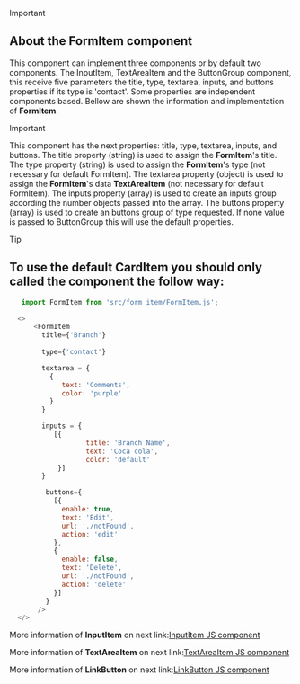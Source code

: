> [!IMPORTANT]
> ## About the FormItem component
>
>This component can implement three components or by default two components. The InputItem, TextAreaItem and the ButtonGroup component, this receive five parameters the title, type, textarea, inputs, and buttons properties if its type is 'contact'. Some properties are independent components based. Bellow are shown the information and implementation of **FormItem**.  


> [!IMPORTANT] 
> This component has the next properties: title, type, textarea, inputs, and buttons.
> The title property (string) is used to assign the **FormItem**'s title.
> The type property (string) is used to assign the **FormItem**'s type (not necessary for default FormItem).
> The textarea property (object) is used to assign the **FormItem**'s data **TextAreaItem** (not necessary for default FormItem).
> The inputs property (array) is used to create an inputs group according the number objects passed into the array.
> The buttons property (array) is used to create an buttons group of type requested.
> If none value is passed to ButtonGroup this will use the default properties. 

> [!TIP]
> ## To use the default CardItem you should only called the component the follow way:
>
> ```javascript
>    import FormItem from 'src/form_item/FormItem.js';
>
>   <>
>       <FormItem
>         title={'Branch'}
>         
>         type={'contact'}
>
>         textarea = {
>           {
>              text: 'Comments', 
>              color: 'purple'
>           }
>         }
>
>         inputs = {
>            [{
>                    title: 'Branch Name',
>                    text: 'Coca cola',
>                    color: 'default'
>             }]
>         }
>
>          buttons={
>            [{
>              enable: true,
>              text: 'Edit',
>              url: './notFound',
>              action: 'edit'
>            },
>            {
>              enable: false,
>              text: 'Delete',
>              url: './notFound',
>              action: 'delete'
>            }]
>          } 
>        />
>   </>
>
> ```

More information of **InputItem** on next link:[InputItem JS component](https://github.com/johnnydldev/reactClientEnterpriseAPI/blob/main/src/input_item) 

More information of **TextAreaItem** on next link:[TextAreaItem JS component](https://github.com/johnnydldev/reactClientEnterpriseAPI/blob/main/src/input_item/text_area) 

More information of **LinkButton** on next link:[LinkButton JS component](https://github.com/johnnydldev/reactClientEnterpriseAPI/blob/main/src/link_button) 

